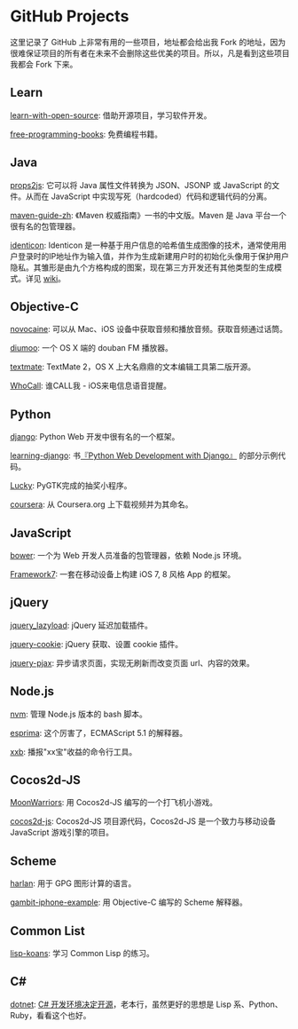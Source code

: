 GitHub Projects
===============

这里记录了 GitHub 上非常有用的一些项目，地址都会给出我 Fork 的地址，因为很难保证项目的所有者在未来不会删除这些优美的项目。所以，凡是看到这些项目我都会 Fork 下来。

Learn
-----

[learn-with-open-source][28]: 借助开源项目，学习软件开发。

[free-programming-books][29]: 免费编程书籍。

Java
----

[props2js][1]: 它可以将 Java 属性文件转换为 JSON、JSONP 或 JavaScript 的文件。从而在 JavaScript 中实现写死（hardcoded）代码和逻辑代码的分离。

[maven-guide-zh][9]: 《Maven 权威指南》一书的中文版。Maven 是 Java 平台一个很有名的包管理器。

[identicon][12]: Identicon 是一种基于用户信息的哈希值生成图像的技术，通常使用用户登录时的IP地址作为输入值，并作为生成新建用户时的初始化头像用于保护用户隐私。其雏形是由九个方格构成的图案，现在第三方开发还有其他类型的生成模式。详见 [wiki][13]。

Objective-C
-----------

[novocaine][2]: 可以从 Mac、iOS 设备中获取音频和播放音频。获取音频通过话筒。

[diumoo][3]: 一个 OS X 端的 douban FM 播放器。

[textmate][18]: TextMate 2，OS X 上大名鼎鼎的文本编辑工具第二版开源。

[WhoCall][30]: 谁CALL我 - iOS来电信息语音提醒。

Python
------

[django][4]: Python Web 开发中很有名的一个框架。

[learning-django][5]: 书[『Python Web Development with Django』][6] 的部分示例代码。

[Lucky][7]: PyGTK完成的抽奖小程序。

[coursera][8]: 从 Coursera.org 上下载视频并为其命名。

JavaScript
----------

[bower][14]: 一个为 Web 开发人员准备的包管理器，依赖 Node.js 环境。

[Framework7][15]: 一套在移动设备上构建 iOS 7, 8 风格 App 的框架。

jQuery
------

[jquery_lazyload][17]: jQuery 延迟加载插件。

[jquery-cookie][20]: jQuery 获取、设置 cookie 插件。

[jquery-pjax][26]: 异步请求页面，实现无刷新而改变页面 url、内容的效果。

Node.js
-------

[nvm][24]: 管理 Node.js 版本的 bash 脚本。

[esprima][25]: 这个厉害了，ECMAScript 5.1 的解释器。

[xxb][23]: 播报"xx宝"收益的命令行工具。

Cocos2d-JS
----------

[MoonWarriors][10]: 用 Cocos2d-JS 编写的一个打飞机小游戏。

[cocos2d-js][11]: Cocos2d-JS 项目源代码，Cocos2d-JS 是一个致力与移动设备 JavaScript 游戏引擎的项目。

Scheme
------

[harlan][16]: 用于 GPG 图形计算的语言。

[gambit-iphone-example][27]: 用 Objective-C 编写的 Scheme 解释器。

Common List
-----------

[lisp-koans][19]: 学习 Common Lisp 的练习。

C#
---

[dotnet][21]: [C# 开发环境决定开源][22]，老本行，虽然更好的思想是 Lisp 系、Python、Ruby，看看这个也好。

[1]: https://github.com/Ju2ender/props2js
[2]: https://github.com/Ju2ender/novocaine
[3]: https://github.com/Ju2ender/diumoo
[4]: https://github.com/Ju2ender/django
[5]: https://github.com/Ju2ender/learning-django
[6]: http://book.douban.com/review/5465791/
[7]: https://github.com/Ju2ender/Lucky
[8]: https://github.com/Ju2ender/coursera
[9]: https://github.com/Ju2ender/maven-guide-zh
[10]: https://github.com/Ju2ender/MoonWarriors
[11]: https://github.com/Ju2ender/cocos2d-js
[12]: https://github.com/Ju2ender/identicon
[13]: http://zh.wikipedia.org/wiki/Identicon
[14]: https://github.com/bower/bower
[15]: https://github.com/nolimits4web/Framework7
[16]: https://github.com/Ju2ender/harlan
[17]: https://github.com/tuupola/jquery_lazyload
[18]: https://github.com/textmate/textmate
[19]: https://github.com/Ju2ender/lisp-koans
[20]: https://github.com/carhartl/jquery-cookie
[21]: https://github.com/microsoft/dotnet
[22]: http://news.cnblogs.com/n/508410/
[23]: https://github.com/Ju2ender/xxb
[24]: https://github.com/Ju2ender/nvm
[25]: https://github.com/Ju2ender/esprima
[26]: https://github.com/Ju2ender/jquery-pjax
[27]: https://github.com/Ju2ender/gambit-iphone-example
[28]: https://github.com/Ju2ender/learn-with-open-source
[29]: https://github.com/Ju2ender/free-programming-books
[30]: https://github.com/Ju2ender/WhoCall
